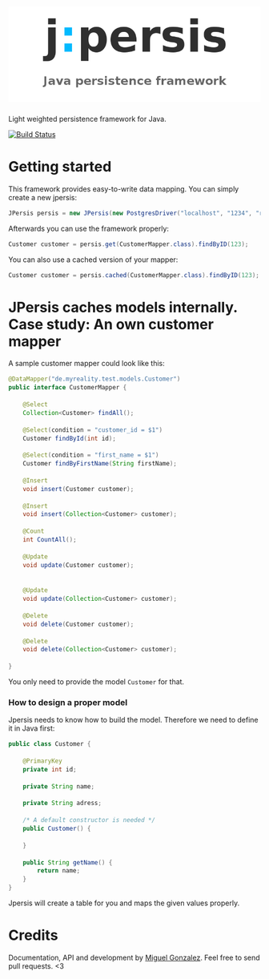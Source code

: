 ![jpersis](logo.png)
=======

Light weighted persistence framework for Java.


[![Build Status](https://travis-ci.org/MyRealityCoding/jpersis.svg?branch=master)](https://travis-ci.org/MyRealityCoding/jpersis)

Getting started
===

This framework provides easy-to-write data mapping. You can simply create a new jpersis:

```java
JPersis persis = new JPersis(new PostgresDriver("localhost", "1234", "root", "mypassword"));
```

Afterwards you can use the framework properly:

```java
Customer customer = persis.get(CustomerMapper.class).findByID(123);
```
You can also use a cached version of your mapper:
```java
Customer customer = persis.cached(CustomerMapper.class).findByID(123);
```
JPersis caches models internally.
Case study: An own customer mapper
===

A sample customer mapper could look like this:

```java
@DataMapper("de.myreality.test.models.Customer")
public interface CustomerMapper {
    
    @Select
    Collection<Customer> findAll();

    @Select(condition = "customer_id = $1")
    Customer findById(int id);
    
    @Select(condition = "first_name = $1")
    Customer findByFirstName(String firstName);
    
    @Insert
    void insert(Customer customer);
    
    @Insert
    void insert(Collection<Customer> customer);
    
    @Count
    int CountAll();
    
    @Update
    void update(Customer customer);
    
    
    @Update
    void update(Collection<Customer> customer);
    
    @Delete
    void delete(Customer customer);
       
    @Delete
    void delete(Collection<Customer> customer);
    
}
```

You only need to provide the model ```Customer``` for that.

### How to design a proper model

Jpersis needs to know how to build the model. Therefore we need to define it in Java first:

```java
public class Customer {

	@PrimaryKey
	private int id;

	private String name;

	private String adress;

	/* A default constructor is needed */
	public Customer() { 

	}

	public String getName() {
		return name;
	}
}
```
Jpersis will create a table for you and maps the given values properly.

Credits
===
Documentation, API and development by [Miguel Gonzalez](http://my-reality.de). Feel free to send pull requests. <3
